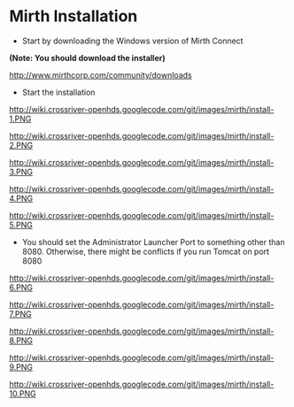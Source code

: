 # Mirth Installation #

  * Start by downloading the Windows version of Mirth Connect

**(Note: You should download the installer)**

http://www.mirthcorp.com/community/downloads

  * Start the installation

http://wiki.crossriver-openhds.googlecode.com/git/images/mirth/install-1.PNG

http://wiki.crossriver-openhds.googlecode.com/git/images/mirth/install-2.PNG

http://wiki.crossriver-openhds.googlecode.com/git/images/mirth/install-3.PNG

http://wiki.crossriver-openhds.googlecode.com/git/images/mirth/install-4.PNG

http://wiki.crossriver-openhds.googlecode.com/git/images/mirth/install-5.PNG

  * You should set the Administrator Launcher Port to something other than 8080. Otherwise, there might be conflicts if you run Tomcat on port 8080

http://wiki.crossriver-openhds.googlecode.com/git/images/mirth/install-6.PNG

http://wiki.crossriver-openhds.googlecode.com/git/images/mirth/install-7.PNG

http://wiki.crossriver-openhds.googlecode.com/git/images/mirth/install-8.PNG

http://wiki.crossriver-openhds.googlecode.com/git/images/mirth/install-9.PNG

http://wiki.crossriver-openhds.googlecode.com/git/images/mirth/install-10.PNG